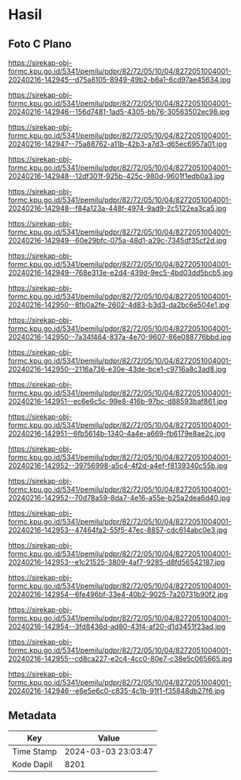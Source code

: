 # Hasil

## Foto C Plano

https://sirekap-obj-formc.kpu.go.id/5341/pemilu/pdpr/82/72/05/10/04/8272051004001-20240216-142945--d75a8105-8949-49b2-b6a1-6cd97ae45634.jpg

https://sirekap-obj-formc.kpu.go.id/5341/pemilu/pdpr/82/72/05/10/04/8272051004001-20240216-142946--156d7481-1ad5-4305-bb76-30563502ec98.jpg

https://sirekap-obj-formc.kpu.go.id/5341/pemilu/pdpr/82/72/05/10/04/8272051004001-20240216-142947--75a88762-a11b-42b3-a7d3-d65ec6957a01.jpg

https://sirekap-obj-formc.kpu.go.id/5341/pemilu/pdpr/82/72/05/10/04/8272051004001-20240216-142948--12df301f-925b-425c-980d-9601f1edb0a3.jpg

https://sirekap-obj-formc.kpu.go.id/5341/pemilu/pdpr/82/72/05/10/04/8272051004001-20240216-142948--f84a123a-448f-4974-9ad9-2c5122ea3ca5.jpg

https://sirekap-obj-formc.kpu.go.id/5341/pemilu/pdpr/82/72/05/10/04/8272051004001-20240216-142949--60e29bfc-075a-48d1-a29c-7345df35cf2d.jpg

https://sirekap-obj-formc.kpu.go.id/5341/pemilu/pdpr/82/72/05/10/04/8272051004001-20240216-142949--768e313e-e2d4-439d-9ec5-4bd03dd5bcb5.jpg

https://sirekap-obj-formc.kpu.go.id/5341/pemilu/pdpr/82/72/05/10/04/8272051004001-20240216-142950--8fb0a2fe-2602-4d83-b3d3-da2bc6e504e1.jpg

https://sirekap-obj-formc.kpu.go.id/5341/pemilu/pdpr/82/72/05/10/04/8272051004001-20240216-142950--7a34f464-837a-4e70-9607-86e088776bbd.jpg

https://sirekap-obj-formc.kpu.go.id/5341/pemilu/pdpr/82/72/05/10/04/8272051004001-20240216-142950--2116a736-e30e-43de-bce1-c9716a8c3ad8.jpg

https://sirekap-obj-formc.kpu.go.id/5341/pemilu/pdpr/82/72/05/10/04/8272051004001-20240216-142951--ec6e6c5c-99e8-416b-97bc-d88593baf861.jpg

https://sirekap-obj-formc.kpu.go.id/5341/pemilu/pdpr/82/72/05/10/04/8272051004001-20240216-142951--6fb5614b-1340-4a4e-a669-fb6179e8ae2c.jpg

https://sirekap-obj-formc.kpu.go.id/5341/pemilu/pdpr/82/72/05/10/04/8272051004001-20240216-142952--39756998-a5c4-4f2d-a4ef-f8139340c55b.jpg

https://sirekap-obj-formc.kpu.go.id/5341/pemilu/pdpr/82/72/05/10/04/8272051004001-20240216-142952--70d78a59-8da7-4e16-a55e-b25a2dea6d40.jpg

https://sirekap-obj-formc.kpu.go.id/5341/pemilu/pdpr/82/72/05/10/04/8272051004001-20240216-142953--47464fa2-55f5-47ec-8857-cdc614abc0e3.jpg

https://sirekap-obj-formc.kpu.go.id/5341/pemilu/pdpr/82/72/05/10/04/8272051004001-20240216-142953--e1c21525-3809-4af7-9285-d8fd56542187.jpg

https://sirekap-obj-formc.kpu.go.id/5341/pemilu/pdpr/82/72/05/10/04/8272051004001-20240216-142954--6fe496bf-33e4-40b2-9025-7a20731b90f2.jpg

https://sirekap-obj-formc.kpu.go.id/5341/pemilu/pdpr/82/72/05/10/04/8272051004001-20240216-142954--3fd8436d-ad80-43f4-af20-d1d3451f23ad.jpg

https://sirekap-obj-formc.kpu.go.id/5341/pemilu/pdpr/82/72/05/10/04/8272051004001-20240216-142955--cd8ca227-e2c4-4cc0-80e7-c38e5c065665.jpg

https://sirekap-obj-formc.kpu.go.id/5341/pemilu/pdpr/82/72/05/10/04/8272051004001-20240216-142946--e6e5e6c0-c835-4c1b-91f1-f35848db27f6.jpg


## Metadata

| Key        | Value               |
| ---------- | ------------------- |
| Time Stamp | 2024-03-03 23:03:47 |
| Kode Dapil | 8201                |



